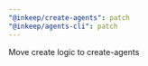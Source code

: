 ```yaml
---
"@inkeep/create-agents": patch
"@inkeep/agents-cli": patch
---
```


Move create logic to create-agents
